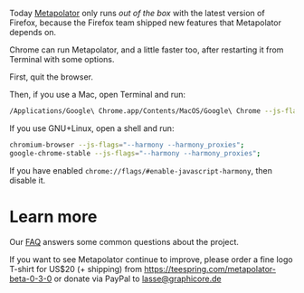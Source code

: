 Today [Metapolator](http://metapolator.com/purple-pill) only runs _out of the box_ with the latest version of Firefox, because the Firefox team shipped new features that Metapolator depends on.

Chrome can run Metapolator, and a little faster too, after restarting it from Terminal with some options.

First, quit the browser. 

Then, if you use a Mac, open Terminal and run:
```sh
/Applications/Google\ Chrome.app/Contents/MacOS/Google\ Chrome --js-flags="--harmony --harmony_proxies";
```

If you use GNU+Linux, open a shell and run:
```sh
chromium-browser --js-flags="--harmony --harmony_proxies"; 
google-chrome-stable --js-flags="--harmony --harmony_proxies";
```

If you have enabled `chrome://flags/#enable-javascript-harmony`, then disable it.

# Learn more

Our [FAQ](https://github.com/metapolator/metapolator/wiki/faq) answers some common questions about the project.

If you want to see Metapolator continue to improve, please order a fine logo T-shirt for US$20 (+ shipping) from <https://teespring.com/metapolator-beta-0-3-0> or donate via PayPal to lasse@graphicore.de